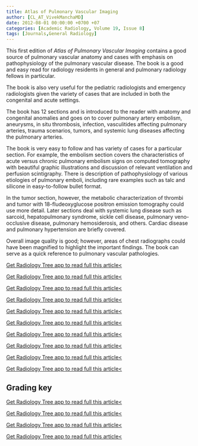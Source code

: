 ```yaml
---
title: Atlas of Pulmonary Vascular Imaging
author: [CL_AT_VivekManchaMD]
date: 2012-08-01 00:00:00 +0700 +07
categories: [Academic Radiology, Volume 19, Issue 8]
tags: [Journals,General Radiology]
---
```

This first edition of _Atlas of Pulmonary Vascular Imaging_ contains a good source of pulmonary vascular anatomy and cases with emphasis on pathophysiology of the pulmonary vascular disease. The book is a good and easy read for radiology residents in general and pulmonary radiology fellows in particular.

The book is also very useful for the pediatric radiologists and emergency radiologists given the variety of cases that are included in both the congenital and acute settings.

The book has 12 sections and is introduced to the reader with anatomy and congenital anomalies and goes on to cover pulmonary artery embolism, aneurysms, in situ thrombosis, infection, vasculitides affecting pulmonary arteries, trauma scenarios, tumors, and systemic lung diseases affecting the pulmonary arteries.

The book is very easy to follow and has variety of cases for a particular section. For example, the embolism section covers the characteristics of acute versus chronic pulmonary embolism signs on computed tomography with beautiful graphic illustrations and discussion of relevant ventilation and perfusion scintigraphy. There is description of pathophysiology of various etiologies of pulmonary emboli, including rare examples such as talc and silicone in easy-to-follow bullet format.

In the tumor section, however, the metabolic characterization of thrombi and tumor with 18-fludeoxyglucose positron emission tomography could use more detail. Later sections deal with systemic lung disease such as sarcoid, hepatopulmonary syndrome, sickle cell disease, pulmonary veno-occlusive disease, pulmonary hemosiderosis, and others. Cardiac disease and pulmonary hypertension are briefly covered.

Overall image quality is good; however, areas of chest radiographs could have been magnified to highlight the important findings. The book can serve as a quick reference to pulmonary vascular pathologies.

[Get Radiology Tree app to read full this article<](https://clinicalpub.com/app)

[Get Radiology Tree app to read full this article<](https://clinicalpub.com/app)

[Get Radiology Tree app to read full this article<](https://clinicalpub.com/app)

[Get Radiology Tree app to read full this article<](https://clinicalpub.com/app)

[Get Radiology Tree app to read full this article<](https://clinicalpub.com/app)

[Get Radiology Tree app to read full this article<](https://clinicalpub.com/app)

[Get Radiology Tree app to read full this article<](https://clinicalpub.com/app)

[Get Radiology Tree app to read full this article<](https://clinicalpub.com/app)

[Get Radiology Tree app to read full this article<](https://clinicalpub.com/app)

[Get Radiology Tree app to read full this article<](https://clinicalpub.com/app)

## Grading key

[Get Radiology Tree app to read full this article<](https://clinicalpub.com/app)

[Get Radiology Tree app to read full this article<](https://clinicalpub.com/app)

[Get Radiology Tree app to read full this article<](https://clinicalpub.com/app)

[Get Radiology Tree app to read full this article<](https://clinicalpub.com/app)